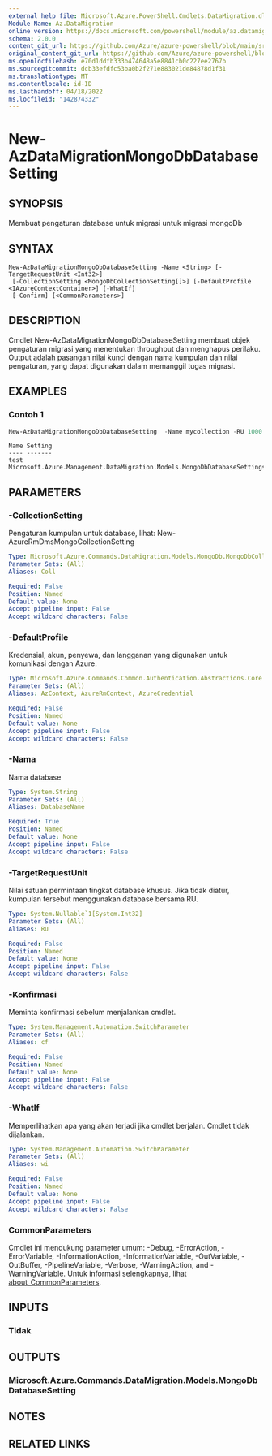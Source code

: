 ```yaml
---
external help file: Microsoft.Azure.PowerShell.Cmdlets.DataMigration.dll-Help.xml
Module Name: Az.DataMigration
online version: https://docs.microsoft.com/powershell/module/az.datamigration/new-azdatamigrationmongodbdatabasesetting
schema: 2.0.0
content_git_url: https://github.com/Azure/azure-powershell/blob/main/src/DataMigration/DataMigration/help/New-AzDataMigrationMongoDbDatabaseSetting.md
original_content_git_url: https://github.com/Azure/azure-powershell/blob/main/src/DataMigration/DataMigration/help/New-AzDataMigrationMongoDbDatabaseSetting.md
ms.openlocfilehash: e70d1ddfb333b474648a5e8841cb0c227ee2767b
ms.sourcegitcommit: dcb33efdfc53ba0b2f271e883021de84878d1f31
ms.translationtype: MT
ms.contentlocale: id-ID
ms.lasthandoff: 04/18/2022
ms.locfileid: "142874332"
---
```

# New-AzDataMigrationMongoDbDatabaseSetting

## SYNOPSIS
Membuat pengaturan database untuk migrasi untuk migrasi mongoDb

## SYNTAX

```
New-AzDataMigrationMongoDbDatabaseSetting -Name <String> [-TargetRequestUnit <Int32>]
 [-CollectionSetting <MongoDbCollectionSetting[]>] [-DefaultProfile <IAzureContextContainer>] [-WhatIf]
 [-Confirm] [<CommonParameters>]
```

## DESCRIPTION
Cmdlet New-AzDataMigrationMongoDbDatabaseSetting membuat objek pengaturan migrasi yang menentukan throughput dan menghapus perilaku.
Output adalah pasangan nilai kunci dengan nama kumpulan dan nilai pengaturan, yang dapat digunakan dalam memanggil tugas migrasi.

## EXAMPLES

### Contoh 1
```powershell
New-AzDataMigrationMongoDbDatabaseSetting  -Name mycollection -RU 1000 -CollectionSetting @($coll1, $coll2)
```

```output
Name Setting
---- -------
test Microsoft.Azure.Management.DataMigration.Models.MongoDbDatabaseSettings
```

## PARAMETERS

### -CollectionSetting
Pengaturan kumpulan untuk database, lihat: New-AzureRmDmsMongoCollectionSetting

```yaml
Type: Microsoft.Azure.Commands.DataMigration.Models.MongoDb.MongoDbCollectionSetting[]
Parameter Sets: (All)
Aliases: Coll

Required: False
Position: Named
Default value: None
Accept pipeline input: False
Accept wildcard characters: False
```

### -DefaultProfile
Kredensial, akun, penyewa, dan langganan yang digunakan untuk komunikasi dengan Azure.

```yaml
Type: Microsoft.Azure.Commands.Common.Authentication.Abstractions.Core.IAzureContextContainer
Parameter Sets: (All)
Aliases: AzContext, AzureRmContext, AzureCredential

Required: False
Position: Named
Default value: None
Accept pipeline input: False
Accept wildcard characters: False
```

### -Nama
Nama database

```yaml
Type: System.String
Parameter Sets: (All)
Aliases: DatabaseName

Required: True
Position: Named
Default value: None
Accept pipeline input: False
Accept wildcard characters: False
```

### -TargetRequestUnit
Nilai satuan permintaan tingkat database khusus. Jika tidak diatur, kumpulan tersebut menggunakan database bersama RU.

```yaml
Type: System.Nullable`1[System.Int32]
Parameter Sets: (All)
Aliases: RU

Required: False
Position: Named
Default value: None
Accept pipeline input: False
Accept wildcard characters: False
```

### -Konfirmasi
Meminta konfirmasi sebelum menjalankan cmdlet.

```yaml
Type: System.Management.Automation.SwitchParameter
Parameter Sets: (All)
Aliases: cf

Required: False
Position: Named
Default value: None
Accept pipeline input: False
Accept wildcard characters: False
```

### -WhatIf
Memperlihatkan apa yang akan terjadi jika cmdlet berjalan. Cmdlet tidak dijalankan.

```yaml
Type: System.Management.Automation.SwitchParameter
Parameter Sets: (All)
Aliases: wi

Required: False
Position: Named
Default value: None
Accept pipeline input: False
Accept wildcard characters: False
```

### CommonParameters
Cmdlet ini mendukung parameter umum: -Debug, -ErrorAction, -ErrorVariable, -InformationAction, -InformationVariable, -OutVariable, -OutBuffer, -PipelineVariable, -Verbose, -WarningAction, and -WarningVariable. Untuk informasi selengkapnya, lihat [about_CommonParameters](http://go.microsoft.com/fwlink/?LinkID=113216).

## INPUTS

### Tidak

## OUTPUTS

### Microsoft.Azure.Commands.DataMigration.Models.MongoDbDatabaseSetting

## NOTES

## RELATED LINKS

